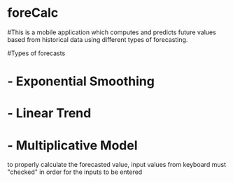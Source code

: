 # foreCalc
#This is a mobile application which computes and predicts future values based from historical data using different types of forecasting.

#Types of forecasts
# - Exponential Smoothing
# - Linear Trend
# - Multiplicative Model 
to properly calculate the forecasted value, input values from keyboard must "checked" in order for the inputs to be entered
